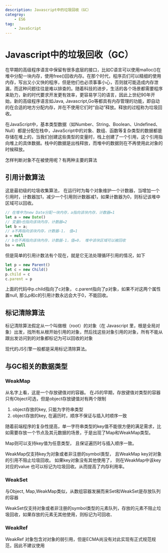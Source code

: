 ```yaml
---
description: Javascript中的垃圾回收（GC）
categroy: 
    - ES6
tag: 
    - JavaScript
---
```


# Javascript中的垃圾回收（GC）

在早期的高级程序语言中保留有很多底层的接口，比如C语言可以使用malloc()在堆中分配一块内存，使用free()回收内存。在那个时代，程序员们可以精细的使用内存，写出又小又快的程序，但是他们也必须事事小心，否则就可能造成内存泄漏，而这种问题往往是难以排查的。随着科技的进步，生活的各个场景都需要程序来助力，新的时代要求开发更有效率，更容易学习的语言，因此上世纪90年开始，新的高级程序语言如Java, Javascript,Go等都具有内存管理的功能，即自动的在合适的地方分配内存，并在不使用它们时“自动”释放。释放的过程称为垃圾回收。

在JavaScript中，基本类型数据（如Number、String、Boolean、Undefined、Null）都是分配在栈中，JavaScript中的对象、数组、函数等复杂类型的数据都是存储在堆上的，当我们创建这些类型的变量时，栈上创建了一个引用，这个引用指向堆上的具体数据。栈中的数据是出栈释放，而堆中的数据则在不再使用此对象的时候释放。

怎样判断对象不在被使用呢？有两种主要的算法

## 引用计数算法
这是最初级的垃圾收集算法， 在运行时为每个对象维护一个计数器，当增加一个引用时，计数器加1，减少一个引用则计数器减1，如果计数器为0，则标记该堆中区域可以回收。

```js
// 在堆中为new Date分配一块内存，a指向该块内存，计数器=1
let a = new Date()
// 变量b也指向该块内存，计数器=2
let b = a;
// a不再指向该块内存，计数器-1， 值=1
a = null
// b也不再指向该块内存，计数器-1，值=0， 堆中该块区域可以被回收
ba = null
```

但是简单的引用计数法有个现在，就是它无法处理循环引用的情况，如下

```js
let p = new Parent()
let c = new Child()
p.child = c
c.parent = p

```
上面的代码中p.child指向了c对象， c.parent指向了p对象，如果不对这两个属性置null, 那么p和c的引用计数永远会大于0，不能回收。

## 标记清除算法

标记清除算法假定从一个叫做根（root）的对象（在 Javascript 里，根是全局对象）出发，找所有从根开始引用的对象，然后找这些对象引用的对象，所有不能从跟出发访问到的对象都标记为可以回收的对象

现代的JS引擎一般都是采用标记清除算法。


## 与GC相关的数据类型

### WeakMap

从名字上看，这是一个存放键值对的容器。 在JS的早期，存放键值对类型的容器只有Object可选，但是object存放键值对有两个限制

1. object存放的key, 只能为字符串类型
2. object存放的key, 在遍历时，顺序不保证与插入时顺序一致

随着前端程序的复杂性提高，单一字符串类型的key值不能很方便的满足需求，比如需要存放一个节点及其元数据的场景，于是出现了Map和WeakMap类型。


Map则可以支持key值为任意类型， 且保证遍历时与插入顺序一致。

WeakMap仅支持key为对象或者非注册的symbol类型， 且WeakMap key对对象的引用不阻止垃圾回收。 如果key对象没有其他使用了， 则在WeakMap中该key对应的value 也可以标记为垃圾回收。从而提高了内存利用率。

### WeakSet

与Object, Map,WeakMap类似，从数组容器发展而来Set和WeakSet是存放队列的容器

WeakSet仅支持对象或者非注册的symbol类型的元素队列，存放的元素不阻止垃圾回收，如果存放的元素无其他使用，则标记为可回收、

### WeakRef

WeakRef 对象包含对对象的弱引用，但是ECMA尚没有对此实现有正式规范规范，因此不建议使用
